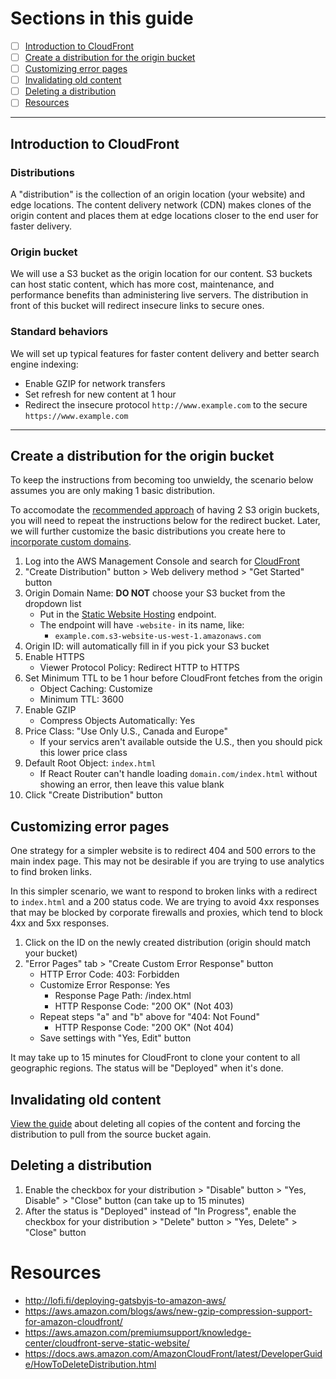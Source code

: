 # Sections in this guide
  - [ ] [Introduction to CloudFront](./Creating-CloudFront-Distributions.md#introduction-to-cloudfront)
  - [ ] [Create a distribution for the origin bucket](./Creating-CloudFront-Distributions.md#create-a-distribution-for-the-origin-bucket)
  - [ ] [Customizing error pages](./Creating-CloudFront-Distributions.md#customizing-error-pages)
  - [ ] [Invalidating old content](./Creating-CloudFront-Distributions.md#invalidating-old-content)
  - [ ] [Deleting a distribution](./Creating-CloudFront-Distributions.md#deleting-a-distribution)
  - [ ] [Resources](./Creating-CloudFront-Distributions.md#resources)

---

## Introduction to CloudFront
### Distributions
A "distribution" is the collection of an origin location (your website) and edge locations. The content delivery network (CDN) makes clones of the origin content and places them at edge locations closer to the end user for faster delivery.

### Origin bucket
We will use a S3 bucket as the origin location for our content. S3 buckets can host static content, which has more cost, maintenance, and performance benefits than administering live servers. The distribution in front of this bucket will redirect insecure links to secure ones.

### Standard behaviors
We will set up typical features for faster content delivery and better search engine indexing:
  * Enable GZIP for network transfers
  * Set refresh for new content at 1 hour
  * Redirect the insecure protocol `http://www.example.com` to the secure `https://www.example.com`

---

## Create a distribution for the origin bucket
To keep the instructions from becoming too unwieldy, the scenario below assumes you are only making 1 basic distribution.

To accomodate the [recommended approach](./Setting-Up-S3-for-Domain-Redirects.md#introduction) of having 2 S3 origin buckets, you will need to repeat the instructions below for the redirect bucket. Later, we will further customize the basic distributions you create here to [incorporate custom domains](./Creating-a-SSL-TLS-Certificate-for-a-Custom-Domain.md).

1. Log into the AWS Management Console and search for [CloudFront](https://console.aws.amazon.com/cloudfront/home?#)
1. "Create Distribution" button > Web delivery method > "Get Started" button
1. Origin Domain Name: **DO NOT** choose your S3 bucket from the dropdown list
    * Put in the [Static Website Hosting](./AWS-CLI-Cheatsheet.md#notes-on-static-website-hosting-links) endpoint.
    * The endpoint will have `-website-` in its name, like:
      * `example.com.s3-website-us-west-1.amazonaws.com`
1. Origin ID: will automatically fill in if you pick your S3 bucket
1. Enable HTTPS
    * Viewer Protocol Policy: Redirect HTTP to HTTPS
1. Set Minimum TTL to be 1 hour before CloudFront fetches from the origin
    * Object Caching: Customize
    * Minimum TTL: 3600
1. Enable GZIP
    * Compress Objects Automatically: Yes
1. Price Class: "Use Only U.S., Canada and Europe"
    * If your servics aren't available outside the U.S., then you should pick this lower price class
1. Default Root Object: `index.html`
    * If React Router can't handle loading `domain.com/index.html` without showing an error, then leave this value blank
1. Click "Create Distribution" button

## Customizing error pages
One strategy for a simpler website is to redirect 404 and 500 errors to the main index page. This may not be desirable if you are trying to use analytics to find broken links.

In this simpler scenario, we want to respond to broken links with a redirect to `index.html` and a 200 status code. We are trying to avoid 4xx responses that may be blocked by corporate firewalls and proxies, which tend to block 4xx and 5xx responses.

1. Click on the ID on the newly created distribution (origin should match your bucket)
2. "Error Pages" tab > "Create Custom Error Response" button
    * HTTP Error Code: 403: Forbidden
    * Customize Error Response: Yes
      * Response Page Path: /index.html
      * HTTP Response Code: "200 OK" (Not 403)
    * Repeat steps "a" and "b" above for "404: Not Found"
      * HTTP Response Code: "200 OK" (Not 404)
    * Save settings with "Yes, Edit" button

 It may take up to 15 minutes for CloudFront to clone your content to all geographic regions. The status will be "Deployed" when it's done.

## Invalidating old content
[View the guide](./Invalidating-Old-Data-on-Cloudfront.md) about deleting all copies of the content and forcing the distribution to pull from the source bucket again.

## Deleting a distribution
1. Enable the checkbox for your distribution > "Disable" button > "Yes, Disable" > "Close" button (can take up to 15 minutes)
2. After the status is "Deployed" instead of "In Progress", enable the checkbox for your distribution > "Delete" button > "Yes, Delete" > "Close" button

# Resources
  * http://lofi.fi/deploying-gatsbyjs-to-amazon-aws/
  * https://aws.amazon.com/blogs/aws/new-gzip-compression-support-for-amazon-cloudfront/
  * https://aws.amazon.com/premiumsupport/knowledge-center/cloudfront-serve-static-website/
  * https://docs.aws.amazon.com/AmazonCloudFront/latest/DeveloperGuide/HowToDeleteDistribution.html

